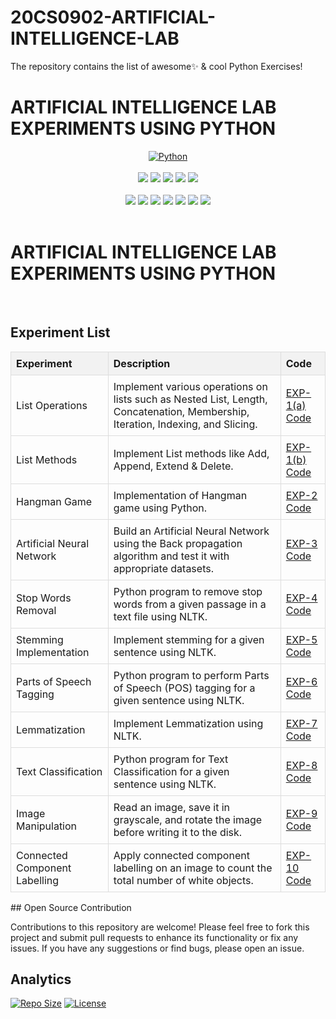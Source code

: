 # 20CS0902-ARTIFICIAL-INTELLIGENCE-LAB
The repository contains the list of awesome✨ &amp; cool Python Exercises!

<h1 style="align=center">ARTIFICIAL INTELLIGENCE LAB EXPERIMENTS USING PYTHON</h1>

<div align="center">
<a href="https://github.com/topics/python"><img alt="Python" src="https://img.shields.io/badge/PYTHON%20-%23E34F26.svg?&style=for-the-badge"/></a>
<br>
<br>
<a href="https://github.com/Durgesh-Vaigandla/20CS0902-ARTIFICIAL-INTELLIGENCE-LAB"><img src="https://badges.frapsoft.com/os/v1/open-source.svg?v=103"></a>
<a href="https://github.com/Durgesh-Vaigandla/20CS0902-ARTIFICIAL-INTELLIGENCE-LAB"><img src="https://img.shields.io/badge/Built%20by-developers%20%3C%2F%3E-0059b3"></a>
<a href="https://github.com/Durgesh-Vaigandla/20CS0902-ARTIFICIAL-INTELLIGENCE-LAB"><img src="https://img.shields.io/static/v1.svg?label=Contributions&message=Welcome&color=yellow"></a>
<a href="https://github.com/Durgesh-Vaigandla/"><img src="https://img.shields.io/badge/Maintained%3F-yes-brightgreen.svg?v=103"></a>
<a href="https://github.com/Durgesh-Vaigandla/20CS0902-ARTIFICIAL-INTELLIGENCE-LAB/blob/main/LICENSE"><img src="https://img.shields.io/badge/license-MIT-blue.svg?v=103"></a>
<br>

<br>
<a href="https://github.com/Durgesh-Vaigandla/20CS0902-ARTIFICIAL-INTELLIGENCE-LAB/graphs/contributors"><img src="https://img.shields.io/github/contributors/Durgesh-Vaigandla/20CS0902-ARTIFICIAL-INTELLIGENCE-LAB?color=brightgreen"></a>
<a href="https://github.com/Durgesh-Vaigandla/20CS0902-ARTIFICIAL-INTELLIGENCE-LAB/stargazers"><img src="https://img.shields.io/github/stars/Durgesh-Vaigandla/20CS0902-ARTIFICIAL-INTELLIGENCE-LAB?color=0059b3"></a>
<a href="https://github.com/Durgesh-Vaigandla/20CS0902-ARTIFICIAL-INTELLIGENCE-LAB/network/members"><img src="https://img.shields.io/github/forks/Durgesh-Vaigandla/20CS0902-ARTIFICIAL-INTELLIGENCE-LAB?color=yellow"></a>
<a href="https://github.com/Durgesh-Vaigandla/20CS0902-ARTIFICIAL-INTELLIGENCE-LAB/issues"><img src="https://img.shields.io/github/issues/Durgesh-Vaigandla/20CS0902-ARTIFICIAL-INTELLIGENCE-LAB?color=0059b3"></a>
<a href="https://github.com/Durgesh-Vaigandla/20CS0902-ARTIFICIAL-INTELLIGENCE-LAB/issues?q=is%3Aissue+is%3Aclosed"><img src="https://img.shields.io/github/issues-closed-raw/Durgesh-Vaigandla/20CS0902-ARTIFICIAL-INTELLIGENCE-LAB?color=yellow"></a>
<a href="https://github.com/Durgesh-Vaigandla/20CS0902-ARTIFICIAL-INTELLIGENCE-LAB/pulls"><img src="https://img.shields.io/github/issues-pr/Durgesh-Vaigandla/20CS0902-ARTIFICIAL-INTELLIGENCE-LAB?color=brightgreen"></a>
<a href="https://github.com/Durgesh-Vaigandla/20CS0902-ARTIFICIAL-INTELLIGENCE-LAB/pulls?q=is%3Apr+is%3Aclosed"><img src="https://img.shields.io/github/issues-pr-closed-raw/Durgesh-Vaigandla/20CS0902-ARTIFICIAL-INTELLIGENCE-LAB?color=0059b3"></a> 

</div>

<br>
<h1 style="align=center">ARTIFICIAL INTELLIGENCE LAB EXPERIMENTS USING PYTHON</h1>
<br>
    <style>
 th, td {
            border: 1px solid #ddd;
            padding: 8px;
            text-align: left;
        }
         th {
            background-color: #f2f2f2;
        }
    </style>
<h2>Experiment List</h2>
    <table style="width: 100%; border-collapse: collapse;">
        <tr>
            <th>Experiment</th>
            <th>Description</th>
            <th>Code</th>
        </tr>
        <tr>
            <td>List Operations</td>
            <td>Implement various operations on lists such as Nested List, Length, Concatenation, Membership, Iteration, Indexing, and Slicing.</td>
            <td><a href="https://github.com/Durgesh-Vaigandla/20CS0902-ARTIFICIAL-INTELLIGENCE-LAB/blob/main/EXP-1(A).py">EXP-1(a) Code</a></td>
        </tr>
        <tr>
            <td>List Methods</td>
            <td>Implement List methods like Add, Append, Extend & Delete.</td>
            <td><a href="https://github.com/Durgesh-Vaigandla/20CS0902-ARTIFICIAL-INTELLIGENCE-LAB/blob/main/EXP-1(B).py">EXP-1(b) Code</a></td>
        </tr>
        <tr>
            <td>Hangman Game</td>
            <td>Implementation of Hangman game using Python.</td>
            <td><a href="https://github.com/Durgesh-Vaigandla/20CS0902-ARTIFICIAL-INTELLIGENCE-LAB/blob/main/EXP-2.py">EXP-2 Code</a></td>
        </tr>
        <tr>
            <td>Artificial Neural Network</td>
            <td>Build an Artificial Neural Network using the Back propagation algorithm and test it with appropriate datasets.</td>
            <td><a href="https://github.com/Durgesh-Vaigandla/20CS0902-ARTIFICIAL-INTELLIGENCE-LAB/blob/main/EXP-3.py">EXP-3 Code</a></td>
        </tr>
        <tr>
            <td>Stop Words Removal</td>
            <td>Python program to remove stop words from a given passage in a text file using NLTK.</td>
            <td><a href="https://github.com/Durgesh-Vaigandla/20CS0902-ARTIFICIAL-INTELLIGENCE-LAB/blob/main/EXP-4.py">EXP-4 Code</a></td>
        </tr>
        <tr>
            <td>Stemming Implementation</td>
            <td>Implement stemming for a given sentence using NLTK.</td>
            <td><a href="https://github.com/Durgesh-Vaigandla/20CS0902-ARTIFICIAL-INTELLIGENCE-LAB/blob/main/EXP-5.py">EXP-5 Code</a></td>
        </tr>
        <tr>
            <td>Parts of Speech Tagging</td>
            <td>Python program to perform Parts of Speech (POS) tagging for a given sentence using NLTK.</td>
            <td><a href="https://github.com/Durgesh-Vaigandla/20CS0902-ARTIFICIAL-INTELLIGENCE-LAB/blob/main/EXP-6.py">EXP-6 Code</a></td>
        </tr>
        <tr>
            <td>Lemmatization</td>
            <td>Implement Lemmatization using NLTK.</td>
            <td><a href="https://github.com/Durgesh-Vaigandla/20CS0902-ARTIFICIAL-INTELLIGENCE-LAB/blob/main/EXP-7.py">EXP-7 Code</a></td>
        </tr>
        <tr>
            <td>Text Classification</td>
            <td>Python program for Text Classification for a given sentence using NLTK.</td>
            <td><a href="https://github.com/Durgesh-Vaigandla/20CS0902-ARTIFICIAL-INTELLIGENCE-LAB/blob/main/EXP-8.py">EXP-8 Code</a></td>
        </tr>
        <tr>
            <td>Image Manipulation</td>
            <td>Read an image, save it in grayscale, and rotate the image before writing it to the disk.</td>
            <td><a href="https://github.com/Durgesh-Vaigandla/20CS0902-ARTIFICIAL-INTELLIGENCE-LAB/blob/main/EXP-9.py">EXP-9 Code</a></td>
        </tr>
        <tr>
            <td>Connected Component Labelling</td>
            <td>Apply connected component labelling on an image to count the total number of white objects.</td>
            <td><a href="https://github.com/Durgesh-Vaigandla/20CS0902-ARTIFICIAL-INTELLIGENCE-LAB/blob/main/EXP-10.py">EXP-10 Code</a></td>
        </tr>
    </table>
## Open Source Contribution

Contributions to this repository are welcome! Please feel free to fork this project and submit pull requests to enhance its functionality or fix any issues. If you have any suggestions or find bugs, please open an issue.

## Analytics

[![Repo Size](https://img.shields.io/github/repo-size/Durgesh-Vaigandla/20CS0902-ARTIFICIAL-INTELLIGENCE-LAB.svg)](https://github.com/Durgesh-Vaigandla/20CS0902-ARTIFICIAL-INTELLIGENCE-LAB)
[![License](https://img.shields.io/github/license/Durgesh-Vaigandla/20CS0902-ARTIFICIAL-INTELLIGENCE-LAB.svg)](https://github.com/Durgesh-Vaigandla/20CS0902-ARTIFICIAL-INTELLIGENCE-LAB/blob/main/LICENSE)
